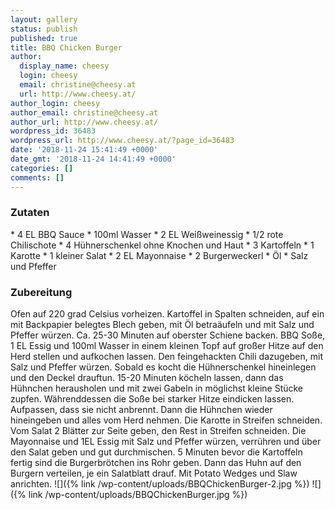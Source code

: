 ```yaml
---
layout: gallery
status: publish
published: true
title: BBQ Chicken Burger
author:
  display_name: cheesy
  login: cheesy
  email: christine@cheesy.at
  url: http://www.cheesy.at/
author_login: cheesy
author_email: christine@cheesy.at
author_url: http://www.cheesy.at/
wordpress_id: 36483
wordpress_url: http://www.cheesy.at/?page_id=36483
date: '2018-11-24 15:41:49 +0000'
date_gmt: '2018-11-24 14:41:49 +0000'
categories: []
comments: []
---
```

### Zutaten
\* 4 EL BBQ Sauce
\* 100ml Wasser
\* 2 EL Weißweinessig
\* 1/2 rote Chilischote
\* 4 Hühnerschenkel ohne Knochen und Haut
\* 3 Kartoffeln
\* 1 Karotte
\* 1 kleiner Salat
\* 2 EL Mayonnaise
\* 2 Burgerweckerl
\* Öl
\* Salz und Pfeffer
### Zubereitung
Ofen auf 220 grad Celsius vorheizen. Kartoffel in Spalten schneiden, auf ein mit Backpapier belegtes Blech geben, mit Öl betraäufeln und mit Salz und Pfeffer würzen. Ca. 25-30 Minuten auf oberster Schiene backen.
BBQ Soße, 1 EL Essig und 100ml Wasser in einem kleinen Topf auf großer Hitze auf den Herd stellen und aufkochen lassen. Den feingehackten Chili dazugeben, mit Salz und Pfeffer würzen. Sobald es kocht die Hühnerschenkel hineinlegen und den Deckel drauftun. 15-20 Minuten köcheln lassen, dann das Hühnchen herausholen und mit zwei Gabeln in möglichst kleine Stücke zupfen.
Währenddessen die Soße bei starker Hitze eindicken lassen. Aufpassen, dass sie nicht anbrennt. Dann die Hühnchen wieder hineingeben und alles vom Herd nehmen.
Die Karotte in Streifen schneiden. Vom Salat 2 Blätter zur Seite geben, den Rest in Streifen schneiden. Die Mayonnaise und 1EL Essig mit Salz und Pfeffer würzen, verrühren und über den Salat geben und gut durchmischen.
5 Minuten bevor die Kartoffeln fertig sind die Burgerbrötchen ins Rohr geben. Dann das Huhn auf den Burgern verteilen, je ein Salatblatt drauf. Mit Potato Wedges und Slaw anrichten.
![]({% link /wp-content/uploads/BBQChickenBurger-2.jpg %})
![]({% link /wp-content/uploads/BBQChickenBurger.jpg %})

